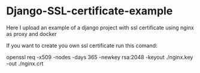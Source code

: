 # Django-SSL-certificate-example
Here I upload an example of a django project with ssl certificate using nginx as proxy and docker

If you want to create you own ssl certificate run this comand: 

openssl req -x509 -nodes -days 365 -newkey rsa:2048 -keyout ./nginx.key -out ./nginx.crt
